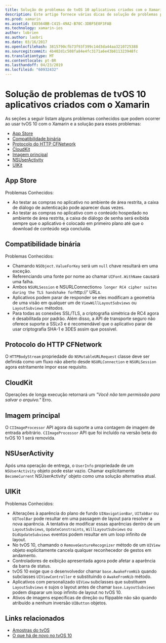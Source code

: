 ```yaml
---
title: Solução de problemas de tvOS 10 aplicativos criados com o Xamarin
description: Este artigo fornece várias dicas de solução de problemas para trabalhar com tvOS 10 em aplicativos Xamarin. Ele descreve os problemas relacionados a App Store, compatibilidade binária, o CFNetwork HttpProtocol, CloudKit, imagem principal, NSUserActivity e UIKit.
ms.prod: xamarin
ms.assetid: EA5564BB-C415-49A2-B70C-3DBF5E0F3FAB
ms.technology: xamarin-ios
author: lobrien
ms.author: laobri
ms.date: 03/16/2017
ms.openlocfilehash: 3815790cfb73f93f399c14d3da44aa3210725388
ms.sourcegitcommit: 4b402d1c508fa84e4fc3171a6e43b811323948fc
ms.translationtype: MT
ms.contentlocale: pt-BR
ms.lasthandoff: 04/23/2019
ms.locfileid: "60932432"
---
```

# <a name="troubleshooting-tvos-10-apps-built-with-xamarin"></a>Solução de problemas de tvOS 10 aplicativos criados com o Xamarin

As seções a seguir listam alguns problemas conhecidos que podem ocorrer ao usar tvOS 10 com o Xamarin e a solução para esses problemas:

- [App Store](#App-Store)
- [Compatibilidade binária](#Binary-Compatibility)
- [Protocolo do HTTP CFNetwork](#CFNetwork-HTTP-Protocol)
- [CloudKit](#CloudKit)
- [Imagem principal](#CoreImage)
- [NSUserActivity](#NSUserActivity)
- [UIKit](#UIKit)

<a name="App-Store" />

## <a name="app-store"></a>App Store

Problemas Conhecidos:

 - Ao testar as compras no aplicativo no ambiente de área restrita, a caixa de diálogo de autenticação pode aparecer duas vezes.
 - Ao testar as compras no aplicativo com o conteúdo hospedado no ambiente de área restrita, a caixa de diálogo de senha será exibida sempre que o aplicativo é colocado em primeiro plano até que o download de conteúdo seja concluída.

<a name="Binary-Compatibility" />

## <a name="binary-compatibility"></a>Compatibilidade binária

Problemas Conhecidos:

 - Chamando `NSObject.ValueForKey` será um `null` chave resultará em uma exceção.
 - Referenciando uma fonte por nome ao chamar `UIFont.WithName` causará uma falha.
 - Ambos `NSURLSession` e NSURLConnection` no longer RC4 cipher suites during the TLS handshake for `http://' URLs.
 - Aplicativos podem parar de responder se eles modificam a geometria de uma visão em qualquer um de `ViewWillLayoutSubviews` ou `LayoutSubviews` métodos.
 - Para todas as conexões SSL/TLS, a criptografia simétrica de RC4 agora é desabilitada por padrão. Além disso, a API de transporte seguro não oferece suporte a SSLv3 e é recomendável que o aplicativo parar de usar criptografia SHA-1 e 3DES assim que possível.

<a name="CFNetwork-HTTP-Protocol" />

## <a name="cfnetwork-http-protocol"></a>Protocolo do HTTP CFNetwork

O `HTTPBodyStream` propriedade do `NSMutableURLRequest` classe deve ser definida como um fluxo não aberto desde `NSURLConnection` e `NSURLSession` agora estritamente impor esse requisito.

<a name="CloudKit" />

## <a name="cloudkit"></a>CloudKit

Operações de longa execução retornará um _"Você não tem permissão para salvar o arquivo."_ Erro.

<a name="CoreImage" />

## <a name="core-image"></a>Imagem principal

O `CIImageProcessor` API agora dá suporte a uma contagem de imagem de entrada arbitrário. `CIImageProcessor` API que foi incluído na versão beta do tvOS 10 1 será removida.

<a name="NSUserActivity" />

## <a name="nsuseractivity"></a>NSUserActivity

Após uma operação de entrega, o `UserInfo` propriedade de um `NSUserActivity` objeto pode estar vazio. Chamar explicitamente `BecomeCurrent` NSUserActivity' objeto como uma solução alternativa atual.

<a name="UIKit" />

## <a name="uikit"></a>UIKit

Problemas Conhecidos:

 - Alterações à aparência do plano de fundo `UINavigationBar`, `UITabBar` ou `UIToolBar` pode resultar em uma passagem de layout para resolver a nova aparência. A tentativa de modificar essas aparências dentro de um `LayoutSubviews`, `UpdateConstraints`, `WillLayoutSubviews` ou `DidUpdateSubviews` eventos podem resultar em um loop infinito de layout.
 - No tvOS 10, chamando o `RemoveGestureRecognizer` método de um `UIView` objeto explicitamente cancela qualquer reconhecedor de gestos em andamento.
 - Controladores de exibição apresentada agora pode afetar a aparência da barra de status.
 - tvOS 10 exige que o desenvolvedor chamar `base.AwakeFromNib` quando subclasses `UIViewController` e substituindo o `AwakeFromNib` método.
 - Aplicativos com personalizado `UIView` subclasses que substituem `LayoutSubviews` e sujos o layout antes de chamar `base.LayoutSubviews` podem disparar um loop infinito de layout no tvOS 10.
 - Ativos de imagens específicas de direção ou flippable não são quando atribuído a nenhum inversão `UIButton` objetos.

## <a name="related-links"></a>Links relacionados

- [Amostras do tvOS](https://developer.xamarin.com/samples/tvos/all/)
- [O que há de novo no tvOS 10](https://developer.apple.com/library/prerelease/content/releasenotes/General/WhatsNewinTVOS/Articles/tvOS10.html#//apple_ref/doc/uid/TP40017259-SW1)

